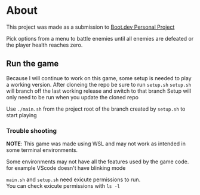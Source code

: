 # About

This project was made as a submission to [Boot.dev Personal Project](https://www.boot.dev/courses/build-personal-project-1)

Pick options from a menu to battle enemies until all enemies are defeated or the player health reaches zero.

## Run the game

Because I will continue to work on this game, some setup is needed to play a working version.
After cloneing the repo be sure to run `setup.sh`
`setup.sh` will branch off the last working release and switch to that branch
Setup will only need to be run when you update the cloned repo

Use `./main.sh` from the project root of the branch created by `setup.sh` to start playing

### Trouble shooting

**NOTE**: This game was made using WSL and may not work as intended in some terminal environments.

Some environments may not have all the features used by the game code. for example VScode doesn't have blinking mode

`main.sh` and `setup.sh` need exicute permissions to run.<br>
You can check exicute permissions with `ls -l`<br>
